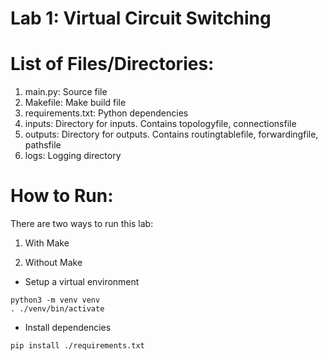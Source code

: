 # Lab 1: Virtual Circuit Switching

# List of Files/Directories:
1. main.py: Source file 
2. Makefile: Make build file
3. requirements.txt: Python dependencies 
4. inputs: Directory for inputs. Contains topologyfile, connectionsfile
5. outputs: Directory for outputs. Contains routingtablefile, forwardingfile, pathsfile
6. logs: Logging directory

# How to Run:

There are two ways to run this lab:

1. With Make

2. Without Make
 * Setup a virtual environment 
 ```
 python3 -m venv venv
 . ./venv/bin/activate
 ```
 * Install dependencies
 ```
 pip install ./requirements.txt
 ```